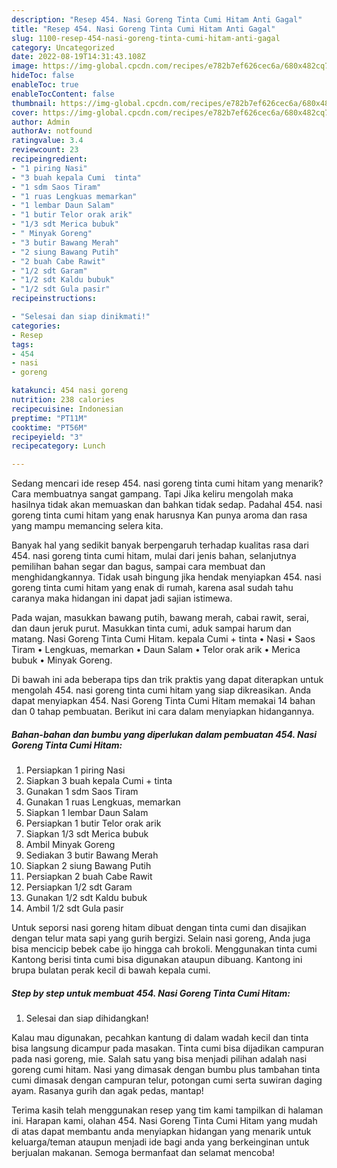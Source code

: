 ```yaml
---
description: "Resep 454. Nasi Goreng Tinta Cumi Hitam Anti Gagal"
title: "Resep 454. Nasi Goreng Tinta Cumi Hitam Anti Gagal"
slug: 1100-resep-454-nasi-goreng-tinta-cumi-hitam-anti-gagal
category: Uncategorized
date: 2022-08-19T14:31:43.108Z
image: https://img-global.cpcdn.com/recipes/e782b7ef626cec6a/680x482cq70/454-nasi-goreng-tinta-cumi-hitam-foto-resep-utama.jpg
hideToc: false
enableToc: true
enableTocContent: false
thumbnail: https://img-global.cpcdn.com/recipes/e782b7ef626cec6a/680x482cq70/454-nasi-goreng-tinta-cumi-hitam-foto-resep-utama.jpg
cover: https://img-global.cpcdn.com/recipes/e782b7ef626cec6a/680x482cq70/454-nasi-goreng-tinta-cumi-hitam-foto-resep-utama.jpg
author: Admin
authorAv: notfound
ratingvalue: 3.4
reviewcount: 23
recipeingredient:
- "1 piring Nasi"
- "3 buah kepala Cumi  tinta"
- "1 sdm Saos Tiram"
- "1 ruas Lengkuas memarkan"
- "1 lembar Daun Salam"
- "1 butir Telor orak arik"
- "1/3 sdt Merica bubuk"
- " Minyak Goreng"
- "3 butir Bawang Merah"
- "2 siung Bawang Putih"
- "2 buah Cabe Rawit"
- "1/2 sdt Garam"
- "1/2 sdt Kaldu bubuk"
- "1/2 sdt Gula pasir"
recipeinstructions:

- "Selesai dan siap dinikmati!"
categories:
- Resep
tags:
- 454
- nasi
- goreng

katakunci: 454 nasi goreng 
nutrition: 238 calories
recipecuisine: Indonesian
preptime: "PT11M"
cooktime: "PT56M"
recipeyield: "3"
recipecategory: Lunch

---
```



Sedang mencari ide resep 454. nasi goreng tinta cumi hitam yang menarik? Cara membuatnya sangat gampang. Tapi Jika keliru mengolah maka hasilnya tidak akan memuaskan dan bahkan tidak sedap. Padahal 454. nasi goreng tinta cumi hitam yang enak harusnya Kan punya aroma dan rasa yang mampu memancing selera kita.


Banyak hal yang sedikit banyak berpengaruh terhadap kualitas rasa dari 454. nasi goreng tinta cumi hitam, mulai dari jenis bahan, selanjutnya pemilihan bahan segar dan bagus, sampai cara membuat dan menghidangkannya. Tidak usah bingung jika hendak menyiapkan 454. nasi goreng tinta cumi hitam yang enak di rumah, karena asal sudah tahu caranya maka hidangan ini dapat jadi sajian istimewa.

Pada wajan, masukkan bawang putih, bawang merah, cabai rawit, serai, dan daun jeruk purut. Masukkan tinta cumi, aduk sampai harum dan matang. Nasi Goreng Tinta Cumi Hitam. kepala Cumi + tinta • Nasi • Saos Tiram • Lengkuas, memarkan • Daun Salam • Telor orak arik • Merica bubuk • Minyak Goreng.


Di bawah ini ada beberapa tips dan trik praktis yang dapat diterapkan untuk mengolah 454. nasi goreng tinta cumi hitam yang siap dikreasikan. Anda dapat menyiapkan 454. Nasi Goreng Tinta Cumi Hitam memakai 14 bahan dan 0 tahap pembuatan. Berikut ini cara dalam menyiapkan hidangannya.

<!--inarticleads1-->

##### Bahan-bahan dan bumbu yang diperlukan dalam pembuatan 454. Nasi Goreng Tinta Cumi Hitam:

1. Persiapkan 1 piring Nasi
1. Siapkan 3 buah kepala Cumi + tinta
1. Gunakan 1 sdm Saos Tiram
1. Gunakan 1 ruas Lengkuas, memarkan
1. Siapkan 1 lembar Daun Salam
1. Persiapkan 1 butir Telor orak arik
1. Siapkan 1/3 sdt Merica bubuk
1. Ambil  Minyak Goreng
1. Sediakan 3 butir Bawang Merah
1. Siapkan 2 siung Bawang Putih
1. Persiapkan 2 buah Cabe Rawit
1. Persiapkan 1/2 sdt Garam
1. Gunakan 1/2 sdt Kaldu bubuk
1. Ambil 1/2 sdt Gula pasir


Untuk seporsi nasi goreng hitam dibuat dengan tinta cumi dan disajikan dengan telur mata sapi yang gurih bergizi. Selain nasi goreng, Anda juga bisa mencicip bebek cabe ijo hingga cah brokoli. Menggunakan tinta cumi Kantong berisi tinta cumi bisa digunakan ataupun dibuang. Kantong ini brupa bulatan perak kecil di bawah kepala cumi. 

<!--inarticleads2-->

##### Step by step untuk membuat 454. Nasi Goreng Tinta Cumi Hitam:


1. Selesai dan siap dihidangkan!

Kalau mau digunakan, pecahkan kantung di dalam wadah kecil dan tinta bisa langsung dicampur pada masakan. Tinta cumi bisa dijadikan campuran pada nasi goreng, mie. Salah satu yang bisa menjadi pilihan adalah nasi goreng cumi hitam. Nasi yang dimasak dengan bumbu plus tambahan tinta cumi dimasak dengan campuran telur, potongan cumi serta suwiran daging ayam. Rasanya gurih dan agak pedas, mantap! 

Terima kasih telah menggunakan resep yang tim kami tampilkan di halaman ini. Harapan kami, olahan 454. Nasi Goreng Tinta Cumi Hitam yang mudah di atas dapat membantu anda menyiapkan hidangan yang menarik untuk keluarga/teman ataupun menjadi ide bagi anda yang berkeinginan untuk berjualan makanan. Semoga bermanfaat dan selamat mencoba!
